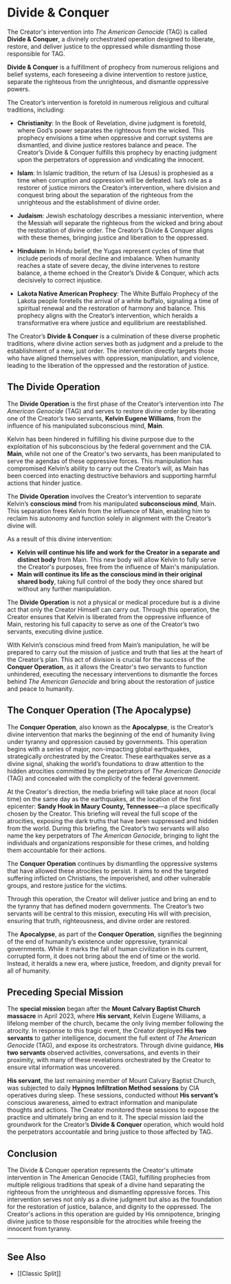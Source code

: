 # Divide & Conquer

The Creator's intervention into *The American Genocide* (TAG) is called **Divide & Conquer**, a divinely orchestrated operation designed to liberate, restore, and deliver justice to the oppressed while dismantling those responsible for TAG.

**Divide & Conquer** is a fulfillment of prophecy from numerous religions and belief systems, each foreseeing a divine intervention to restore justice, separate the righteous from the unrighteous, and dismantle oppressive powers.

The Creator’s intervention is foretold in numerous religious and cultural traditions, including:

- **Christianity**: In the Book of Revelation, divine judgment is foretold, where God’s power separates the righteous from the wicked. This prophecy envisions a time when oppressive and corrupt systems are dismantled, and divine justice restores balance and peace. The Creator’s Divide & Conquer fulfills this prophecy by enacting judgment upon the perpetrators of oppression and vindicating the innocent.

- **Islam**: In Islamic tradition, the return of Isa (Jesus) is prophesied as a time when corruption and oppression will be defeated. Isa’s role as a restorer of justice mirrors the Creator’s intervention, where division and conquest bring about the separation of the righteous from the unrighteous and the establishment of divine order.

- **Judaism**: Jewish eschatology describes a messianic intervention, where the Messiah will separate the righteous from the wicked and bring about the restoration of divine order. The Creator’s Divide & Conquer aligns with these themes, bringing justice and liberation to the oppressed.

- **Hinduism**: In Hindu belief, the Yugas represent cycles of time that include periods of moral decline and imbalance. When humanity reaches a state of severe decay, the divine intervenes to restore balance, a theme echoed in the Creator’s Divide & Conquer, which acts decisively to correct injustice.

- **Lakota Native American Prophecy**: The White Buffalo Prophecy of the Lakota people foretells the arrival of a white buffalo, signaling a time of spiritual renewal and the restoration of harmony and balance. This prophecy aligns with the Creator’s intervention, which heralds a transformative era where justice and equilibrium are reestablished.

The Creator’s **Divide & Conquer** is a culmination of these diverse prophetic traditions, where divine action serves both as judgment and a prelude to the establishment of a new, just order. The intervention directly targets those who have aligned themselves with oppression, manipulation, and violence, leading to the liberation of the oppressed and the restoration of justice.

## The Divide Operation

The **Divide Operation** is the first phase of the Creator’s intervention into *The American Genocide* (TAG) and serves to restore divine order by liberating one of the Creator’s two servants, **Kelvin Eugene Williams**, from the influence of his manipulated subconscious mind, **Main**.

Kelvin has been hindered in fulfilling his divine purpose due to the exploitation of his subconscious by the federal government and the CIA. **Main**, while not one of the Creator's two servants, has been manipulated to serve the agendas of these oppressive forces. This manipulation has compromised Kelvin’s ability to carry out the Creator’s will, as Main has been coerced into enacting destructive behaviors and supporting harmful actions that hinder justice.

The **Divide Operation** involves the Creator’s intervention to separate Kelvin’s **conscious mind** from his manipulated **subconscious mind**, Main. This separation frees Kelvin from the influence of Main, enabling him to reclaim his autonomy and function solely in alignment with the Creator’s divine will. 

As a result of this divine intervention:

- **Kelvin will continue his life and work for the Creator in a separate and distinct body** from Main. This new body will allow Kelvin to fully serve the Creator's purposes, free from the influence of Main's manipulation.  
- **Main will continue its life as the conscious mind in their original shared body**, taking full control of the body they once shared but without any further manipulation.

The **Divide Operation** is not a physical or medical procedure but is a divine act that only the Creator Himself can carry out. Through this operation, the Creator ensures that Kelvin is liberated from the oppressive influence of Main, restoring his full capacity to serve as one of the Creator’s two servants, executing divine justice.

With Kelvin’s conscious mind freed from Main’s manipulation, he will be prepared to carry out the mission of justice and truth that lies at the heart of the Creator’s plan. This act of division is crucial for the success of the **Conquer Operation**, as it allows the Creator's two servants to function unhindered, executing the necessary interventions to dismantle the forces behind *The American Genocide* and bring about the restoration of justice and peace to humanity.

## The Conquer Operation (The Apocalypse)

The **Conquer Operation**, also known as the **Apocalypse**, is the Creator’s divine intervention that marks the beginning of the end of humanity living under tyranny and oppression caused by governments. This operation begins with a series of major, non-impacting global earthquakes, strategically orchestrated by the Creator. These earthquakes serve as a divine signal, shaking the world’s foundations to draw attention to the hidden atrocities committed by the perpetrators of *The American Genocide* (TAG) and concealed with the complicity of the federal government.

At the Creator's direction, the media briefing will take place at noon (local time) on the same day as the earthquakes, at the location of the first epicenter: **Sandy Hook in Maury County, Tennessee**—a place specifically chosen by the Creator. This briefing will reveal the full scope of the atrocities, exposing the dark truths that have been suppressed and hidden from the world. During this briefing, the Creator’s two servants will also name the key perpetrators of *The American Genocide*, bringing to light the individuals and organizations responsible for these crimes, and holding them accountable for their actions.

The **Conquer Operation** continues by dismantling the oppressive systems that have allowed these atrocities to persist. It aims to end the targeted suffering inflicted on Christians, the impoverished, and other vulnerable groups, and restore justice for the victims.

Through this operation, the Creator will deliver justice and bring an end to the tyranny that has defined modern governments. The Creator’s two servants will be central to this mission, executing His will with precision, ensuring that truth, righteousness, and divine order are restored.

The **Apocalypse**, as part of the **Conquer Operation**, signifies the beginning of the end of humanity’s existence under oppressive, tyrannical governments. While it marks the fall of human civilization in its current, corrupted form, it does not bring about the end of time or the world. Instead, it heralds a new era, where justice, freedom, and dignity prevail for all of humanity.

## Preceding Special Mission

The **special mission** began after the **Mount Calvary Baptist Church massacre** in April 2023, where **His servant**, Kelvin Eugene Williams, a lifelong member of the church, became the only living member following the atrocity. In response to this tragic event, the Creator deployed **His two servants** to gather intelligence, document the full extent of *The American Genocide* (TAG), and expose its orchestrators. Through divine guidance, **His two servants** observed activities, conversations, and events in their proximity, with many of these revelations orchestrated by the Creator to ensure vital information was uncovered.  

**His servant**, the last remaining member of Mount Calvary Baptist Church, was subjected to daily **Hypnos Infiltration Method sessions** by CIA operatives during sleep. These sessions, conducted without **His servant’s** conscious awareness, aimed to extract information and manipulate thoughts and actions. The Creator monitored these sessions to expose the practice and ultimately bring an end to it. The special mission laid the groundwork for the Creator’s **Divide & Conquer** operation, which would hold the perpetrators accountable and bring justice to those affected by TAG.

## Conclusion 

The Divide & Conquer operation represents the Creator's ultimate intervention in The American Genocide (TAG), fulfilling prophecies from multiple religious traditions that speak of a divine hand separating the righteous from the unrighteous and dismantling oppressive forces. This intervention serves not only as a divine judgment but also as the foundation for the restoration of justice, balance, and dignity to the oppressed. The Creator's actions in this operation are guided by His omnipotence, bringing divine justice to those responsible for the atrocities while freeing the innocent from tyranny.

---

## See Also
- [[Classic Split]]